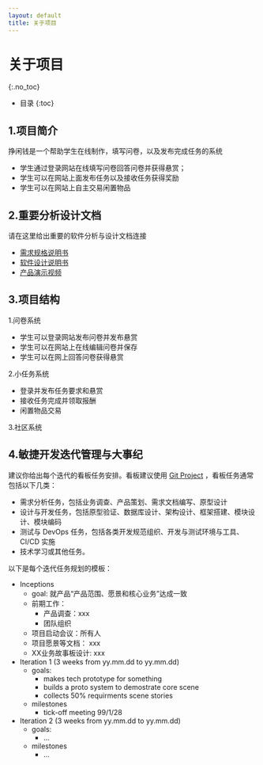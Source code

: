 ```yaml
---
layout: default
title: 关于项目
---
```


# 关于项目
{:.no_toc}

* 目录
{:toc}
## 1.项目简介

挣闲钱是一个帮助学生在线制作，填写问卷，以及发布完成任务的系统

* 学生通过登录网站在线填写问卷回答问卷并获得悬赏；
* 学生可以在网站上面发布任务以及接收任务获得奖励
* 学生可以在网站上自主交易闲置物品

## 2.重要分析设计文档

请在这里给出重要的软件分析与设计文档连接

* [需求规格说明书](06-requirements)
* [软件设计说明书](07-designs)
* [产品演示视频]()



## 3.项目结构

1.问卷系统
*  学生可以登录网站发布问卷并发布悬赏
*  学生可以在网站上在线编辑问卷并保存
*  学生可以在网上回答问卷获得悬赏

2.小任务系统
*  登录并发布任务要求和悬赏
*  接收任务完成并领取报酬
*  闲置物品交易

3.社区系统

## 4.敏捷开发迭代管理与大事纪

建议你给出每个迭代的看板任务安排。看板建议使用 [Git Project](https://github.com/orgs/rookies-sysu/projects?query=is%3Aclosed) ，看板任务通常包括以下几类：

* 需求分析任务，包括业务调查、产品策划、需求文档编写、原型设计
* 设计与开发任务，包括原型验证、数据库设计、架构设计、框架搭建、模块设计、模块编码
* 测试与 DevOps 任务，包括各类开发规范组织、开发与测试环境与工具、CI/CD 实施
* 技术学习或其他任务。

以下是每个迭代任务规划的模板：

* Inceptions
    - goal: 就产品“产品范围、愿景和核心业务”达成一致
    - 前期工作：
        - 产品调查：xxx
        - 团队组织
    - 项目启动会议：所有人
    - 项目愿景等文档： xxx
    - XX业务故事板设计: xxx
* Iteration 1 (3 weeks from yy.mm.dd to yy.mm.dd)
    - goals:
        - makes tech prototype for something
        - builds a proto system to demostrate core scene
        - collects 50% requirments scene stories
    - milestones
        - tick-off meeting 99/1/28
* Iteration 2 (3 weeks from yy.mm.dd to yy.mm.dd)
    - goals:
        - ...
    - milestones
        - ...
        


